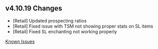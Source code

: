 ## v4.10.19 Changes

* [Retail] Updated prospecting ratios
* [Retail] Fixed issue with TSM not showing proper stats on SL items
* [Retail] Fixed SL enchanting not working properly

[Known Issues](http://support.tradeskillmaster.com/display/KB/TSM4+Currently+Known+Issues)
